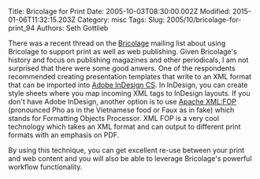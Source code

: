 Title: Bricolage for Print
Date: 2005-10-03T08:30:00.002Z
Modified: 2015-01-06T11:32:15.203Z
Category: misc
Tags: 
Slug: 2005/10/bricolage-for-print_94
Authors: Seth Gottlieb

There was a recent thread on the [Bricolage](www.bricolage.cc) mailing list about using Bricolage to support print as well as web publishing. Given Bricolage's history and focus on publishing magazines and other periodicals, I am not surprised that there were some good anwers. One of the respondents recommended creating presentation templates that write to an XML format that can be imported into [Adobe InDesign CS](http://www.adobe.com/products/indesign/). In InDesign, you can create style sheets where you map incoming XML tags to InDesign layouts. If you don't have Adobe InDesign, another option is to use [Apache XML:FOP](http://xmlgraphics.apache.org/fop/) (pronounced Pho as in the Vietnamese food or Faux as in fake) which stands for Formatting Objects Processor. XML FOP is a very cool technology which takes an XML format and can output to different print formats with an emphasis on PDF.   

By using this technique, you can get excellent re-use between your print and web content and you will also be able to leverage Bricolage's powerful workflow functionality.
